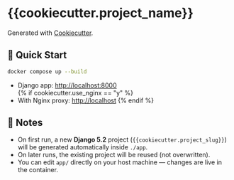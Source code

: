 # {{cookiecutter.project_name}}

Generated with [Cookiecutter](https://github.com/cookiecutter/cookiecutter).

## 🚀 Quick Start

```bash
docker compose up --build
```

- Django app: [http://localhost:8000](http://localhost:8000)  
{% if cookiecutter.use_nginx == "y" %}
- With Nginx proxy: [http://localhost](http://localhost)
{% endif %}

## 📝 Notes
- On first run, a new **Django 5.2** project (`{{cookiecutter.project_slug}}`) will be generated automatically inside `./app`.
- On later runs, the existing project will be reused (not overwritten).
- You can edit `app/` directly on your host machine — changes are live in the container.
